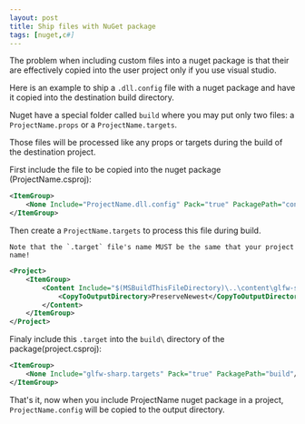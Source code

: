 ```yaml
---
layout: post
title: Ship files with NuGet package
tags: [nuget,c#]
---
```


The problem when including custom files into a nuget package is that their are effectively copied into the user project only if you use visual studio.

Here is an example to ship a `.dll.config` file with a nuget package and have it copied into the destination build directory.

Nuget have a special folder called `build` where you may put only two files: a `ProjectName.props` or a `ProjectName.targets`.

Those files will be processed like any props or targets during the build of the destination project.

First include the file to be copied into the nuget package (ProjectName.csproj):

```xml
<ItemGroup>
	<None Include="ProjectName.dll.config" Pack="true" PackagePath="content" />    
</ItemGroup>
```

Then create a `ProjectName.targets` to process this file during build.
```danger
Note that the `.target` file's name MUST be the same that your project name!
```

```xml
<Project>
	<ItemGroup>
		<Content Include="$(MSBuildThisFileDirectory)\..\content\glfw-sharp.dll.config">
			<CopyToOutputDirectory>PreserveNewest</CopyToOutputDirectory>
		</Content>
	</ItemGroup>
</Project>
```
Finaly include this `.target` into the `build\` directory of the package(project.csproj):

```xml
<ItemGroup>
	<None Include="glfw-sharp.targets" Pack="true" PackagePath="build"/>
</ItemGroup>

```
That's it, now when you include ProjectName nuget package in a project, `ProjectName.config` will be copied to the output directory.